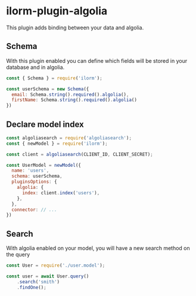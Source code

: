 # ilorm-plugin-algolia
This plugin adds binding between your data and algolia.

## Schema
With this plugin enabled you can define which fields will be stored in your database
and in algolia.

```javascript
const { Schema } = require('ilorm');

const userSchema = new Schema({
  email: Schema.string().required().algolia(),
  firstName: Schema.string().required().algolia()
})
```

## Declare model index
```javascript
const algoliasearch = require('algoliasearch');
const { newModel } = require('ilorm');

const client = algoliasearch(CLIENT_ID, CLIENT_SECRET);

const UserModel = newModel({
  name: 'users',
  schema: userSchema,
  pluginsOptions: {
    algolia: {
      index: client.index('users'),
    },
  },
  connector: // ...
})
```

## Search
With algolia enabled on your model, you will have a new search method on the query
```javascript
const User = require('./user.model');

const user = await User.query()
    .search('smith')
    .findOne();
```

